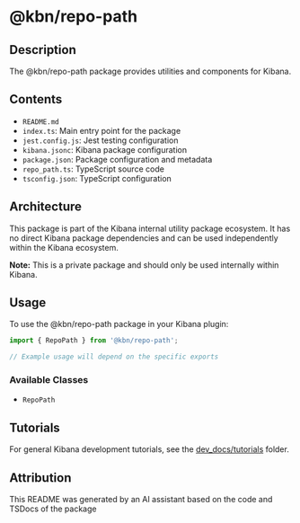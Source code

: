 # @kbn/repo-path

## Description
The @kbn/repo-path package provides utilities and components for Kibana.

## Contents
- `README.md`
- `index.ts`: Main entry point for the package
- `jest.config.js`: Jest testing configuration
- `kibana.jsonc`: Kibana package configuration
- `package.json`: Package configuration and metadata
- `repo_path.ts`: TypeScript source code
- `tsconfig.json`: TypeScript configuration

## Architecture

This package is part of the Kibana internal utility package ecosystem. It has no direct Kibana package dependencies and can be used independently within the Kibana ecosystem.

**Note:** This is a private package and should only be used internally within Kibana.
## Usage

To use the @kbn/repo-path package in your Kibana plugin:

```typescript
import { RepoPath } from '@kbn/repo-path';

// Example usage will depend on the specific exports
```

### Available Classes
- `RepoPath`
## Tutorials

For general Kibana development tutorials, see the [dev_docs/tutorials](./dev_docs/tutorials) folder.

## Attribution
This README was generated by an AI assistant based on the code and TSDocs of the package
